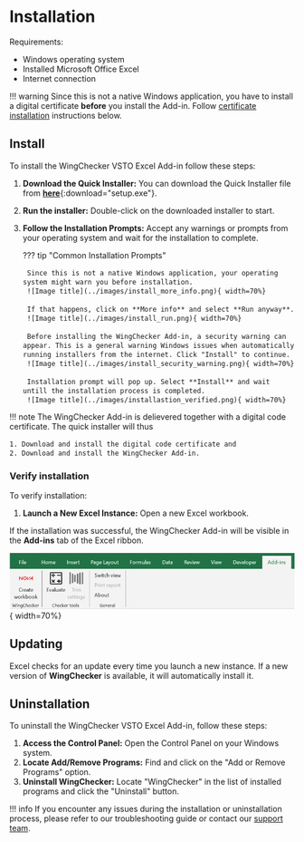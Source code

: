 # Installation

Requirements:

- Windows operating system
- Installed Microsoft Office Excel
- Internet connection

!!! warning 
    Since this is not a native Windows application, you have to install a digital certificate **before** you install the Add-in. Follow [certificate installation](#installing-digital-certificate) instructions below.

## Install

To install the WingChecker VSTO Excel Add-in follow these steps:


1. **Download the Quick Installer:** You can download the Quick Installer file from [**here**](../files/QuickInstaller/setup.exe){:download="setup.exe"}.
2. **Run the installer:** Double-click on the downloaded installer to start.
3. **Follow the Installation Prompts:** Accept any warnings or prompts from your operating system and wait for the installation to complete.
    
    ??? tip "Common Installation Prompts"

        Since this is not a native Windows application, your operating system might warn you before installation.
        ![Image title](../images/install_more_info.png){ width=70%}

        If that happens, click on **More info** and select **Run anyway**.
        ![Image title](../images/install_run.png){ width=70%}

        Before installing the WingChecker Add-in, a security warning can appear. This is a general warning Windows issues when automatically running installers from the internet. Click "Install" to continue.
        ![Image title](../images/install_security_warning.png){ width=70%}

        Installation prompt will pop up. Select **Install** and wait untill the installation process is completed.
        ![Image title](../images/installastion_verified.png){ width=70%}

!!! note
    The WingChecker Add-in is delievered together with a digital code certificate. The quick installer will thus 
    
    1. Download and install the digital code certificate and
    2. Download and install the WingChecker Add-in.

        
### Verify installation

To verify installation:

1. **Launch a New Excel Instance:** Open a new Excel workbook.

If the installation was successful, the WingChecker Add-in will be visible in the **Add-ins** tab of the Excel ribbon.

![Image title](../images/verify_installation.png){ width=70%}

## Updating

Excel checks for an update every time you launch a new instance. If a new version of **WingChecker** is available, it will automatically install it.

## Uninstallation

To uninstall the WingChecker VSTO Excel Add-in, follow these steps:

1. **Access the Control Panel:** Open the Control Panel on your Windows system.
2. **Locate Add/Remove Programs:** Find and click on the "Add or Remove Programs" option.
3. **Uninstall WingChecker:** Locate "WingChecker" in the list of installed programs and click the "Uninstall" button.

!!! info
    If you encounter any issues during the installation or uninstallation process, please refer to our troubleshooting guide or contact our [support team](../support/support.md).
